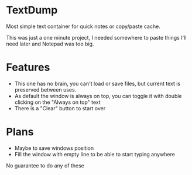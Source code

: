 TextDump
========

Most simple text container for quick notes or copy/paste cache.

This was just a one minute project, I needed somewhere to paste things I'll need later and Notepad was too big.

Features
========
- This one has no brain, you can't load or save files, but current text is preserved between uses.
- As default the window is always on top, you can toggle it with double clicking on the "Always on top" text
- There is a "Clear" button to start over

Plans
========
- Maybe to save windows position
- Fill the window with empty line to be able to start typing anywhere

No guarantee to do any of these
